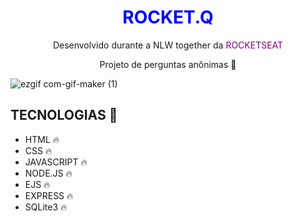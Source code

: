 <h1 align="center" style="color: blue">ROCKET.Q</h1>

<p align="center">Desenvolvido durante a NLW together da <span style="color: purple">ROCKETSEAT</span></p>
<p align="center">Projeto de perguntas anônimas 🤔</p>

![ezgif com-gif-maker (1)](https://user-images.githubusercontent.com/85270764/154293641-fdd977e9-8837-4031-a45c-d8f80695723f.gif)


<h2>TECNOLOGIAS 🚀</h2>
<ul>
    <li>HTML 🔥</li>
    <li>CSS 🔥</li>
    <li>JAVASCRIPT 🔥</li>
    <li>NODE.JS 🔥</li>
    <li>EJS 🔥</li>
    <li>EXPRESS 🔥</li>
    <li>SQLite3 🔥</li>
</ul>
